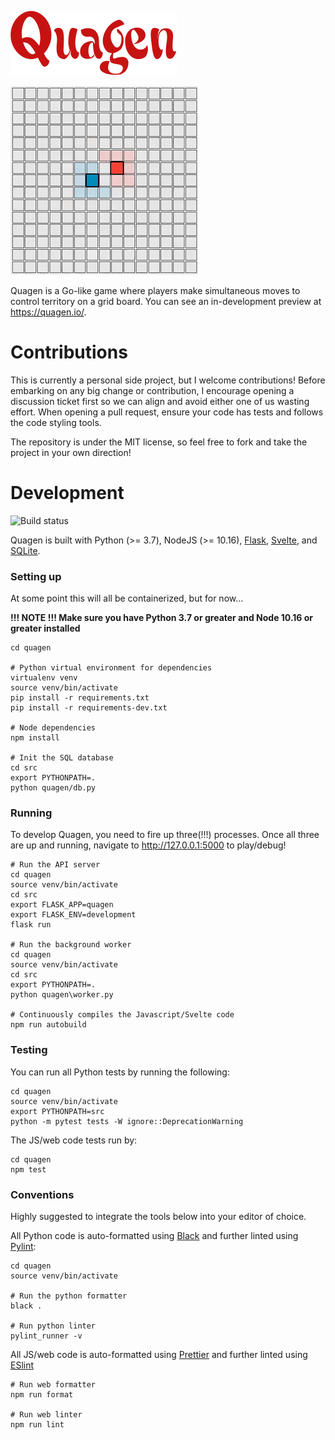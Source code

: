 ![Quagen](/src/quagen/static/img/quagen.png?raw=true)

![Gameplay](/src/quagen/static/img/intro.gif?raw=true)

Quagen is a Go-like game where players make simultaneous moves to control 
territory on a grid board. You can see an in-development preview at 
https://quagen.io/.

# Contributions 

This is currently a personal side project, but I welcome contributions! Before 
embarking on any big change or contribution, I encourage  opening a discussion 
ticket first so we can align and avoid either one of us wasting effort. When 
opening a pull request, ensure your code has tests and follows the code styling 
tools. 
  
The repository is under the MIT license, so feel free to fork and take the 
project in your own direction!

# Development
![Build status](https://github.com/seekely/quagen/workflows/ci/badge.svg)


Quagen is built with Python (>= 3.7), NodeJS (>= 10.16), [Flask][flask], 
[Svelte][svelte], and [SQLite][sqlite]. 

### Setting up

At some point this will all be containerized, but for now... 

**!!! NOTE !!! Make sure you have Python 3.7 or greater and Node 10.16 or greater installed** 

    cd quagen
     
    # Python virtual environment for dependencies
    virtualenv venv
    source venv/bin/activate
    pip install -r requirements.txt
    pip install -r requirements-dev.txt
     
    # Node dependencies 
    npm install
     
    # Init the SQL database
    cd src
    export PYTHONPATH=.
    python quagen/db.py


### Running

To develop Quagen, you need to fire up three(!!!) processes. Once all three are up and running, navigate 
to http://127.0.0.1:5000 to play/debug!

    # Run the API server
    cd quagen
    source venv/bin/activate
    cd src
    export FLASK_APP=quagen
    export FLASK_ENV=development   
    flask run
     
    # Run the background worker
    cd quagen
    source venv/bin/activate
    cd src
    export PYTHONPATH=.
    python quagen\worker.py
     
    # Continuously compiles the Javascript/Svelte code
    npm run autobuild

### Testing

You can run all Python tests by running the following: 

    cd quagen
    source venv/bin/activate
    export PYTHONPATH=src
    python -m pytest tests -W ignore::DeprecationWarning

The JS/web code tests run by:

    cd quagen
    npm test

### Conventions

Highly suggested to integrate the tools below into your editor of choice.

All Python code is auto-formatted using [Black][black] and further linted using [Pylint][pylint]:

    cd quagen
    source venv/bin/activate
      
    # Run the python formatter
    black .
     
    # Run python linter
    pylint_runner -v
          

All JS/web code is auto-formatted using [Prettier][prettier] and further linted using [ESlint][eslint]

    # Run web formatter
    npm run format
     
    # Run web linter
    npm run lint 



[flask]: https://palletsprojects.com/p/flask/
[svelte]: https://svelte.dev/
[sqlite]: https://www.sqlite.org/
[black]: https://black.readthedocs.io
[pylint]: https://www.pylint.org/
[prettier]: https://prettier.io/
[eslint]: https://eslint.org